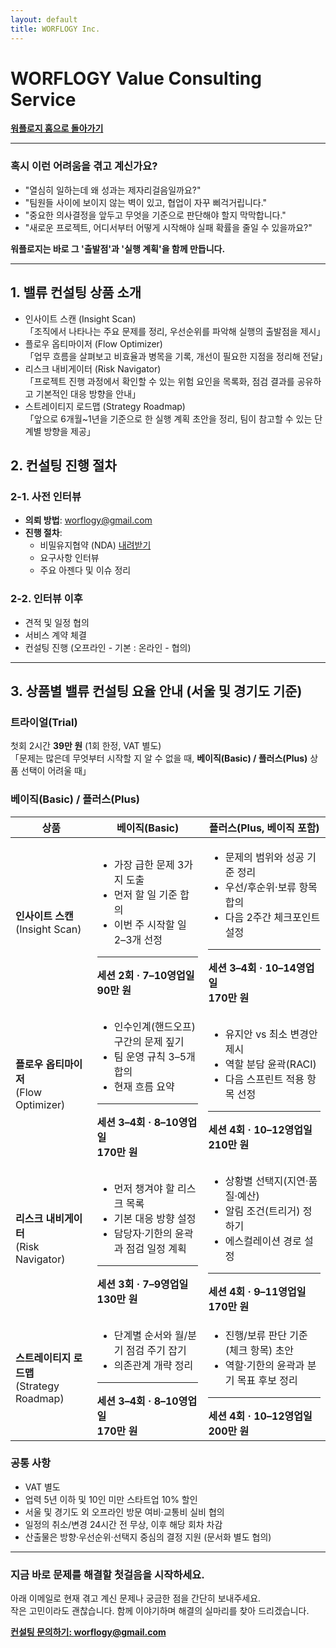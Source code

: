 ```yaml
---
layout: default
title: WORFLOGY Inc.
---
```


# WORFLOGY Value Consulting Service

[**워플로지 홈으로 돌아가기**](https://worflogy.com)

---

### 혹시 이런 어려움을 겪고 계신가요?

- "열심히 일하는데 왜 성과는 제자리걸음일까요?"
- "팀원들 사이에 보이지 않는 벽이 있고, 협업이 자꾸 삐걱거립니다."
- "중요한 의사결정을 앞두고 무엇을 기준으로 판단해야 할지 막막합니다."
- "새로운 프로젝트, 어디서부터 어떻게 시작해야 실패 확률을 줄일 수 있을까요?"

**워플로지는 바로 그 '출발점'과 '실행 계획'을 함께 만듭니다.**

---

## 1. 밸류 컨설팅 상품 소개

- 인사이트 스캔 (Insight Scan)<br>
「조직에서 나타나는 주요 문제를 정리, 우선순위를 파악해 실행의 출발점을 제시」
- 플로우 옵티마이저 (Flow Optimizer)<br>
「업무 흐름을 살펴보고 비효율과 병목을 기록, 개선이 필요한 지점을 정리해 전달」
- 리스크 내비게이터 (Risk Navigator)<br>
「프로젝트 진행 과정에서 확인할 수 있는 위험 요인을 목록화, 점검 결과를 공유하고 기본적인 대응 방향을 안내」
- 스트레이티지 로드맵 (Strategy Roadmap)<br>
「앞으로 6개월~1년을 기준으로 한 실행 계획 초안을 정리, 팀이 참고할 수 있는 단계별 방향을 제공」

## 2. 컨설팅 진행 절차

### 2-1. 사전 인터뷰

- **의뢰 방법**: [worflogy@gmail.com](mailto:worflogy@gmail.com)
- **진행 절차**:
    - 비밀유지협약 (NDA) [내려받기](https://drive.google.com/file/d/1IpbFzdH17zTREo131JuWjV53xkd5bCHs/view?usp=sharing)
    - 요구사항 인터뷰
    - 주요 아젠다 및 이슈 정리

### 2-2. 인터뷰 이후

- 견적 및 일정 협의
- 서비스 계약 체결
- 컨설팅 진행 (오프라인 - 기본 : 온라인 - 협의)

---

## 3. 상품별 밸류 컨설팅 요율 안내 (서울 및 경기도 기준)

### 트라이얼(Trial)

첫회 2시간 **39만 원** (1회 한정, VAT 별도)<br>
「문제는 많은데 무엇부터 시작할 지 알 수 없을 때, **베이직(Basic) / 플러스(Plus)** 상품 선택이 어려울 때」

### 베이직(Basic) / 플러스(Plus)

| 상품 | 베이직(Basic) | 플러스(Plus, 베이직 포함) |
|---|---|---|
| **인사이트 스캔**<br>(Insight Scan) | <ul><li>가장 급한 문제 3가지 도출</li><li>먼저 할 일 기준 합의</li><li>이번 주 시작할 일 2–3개 선정</li></ul><hr><b>세션 2회 · 7–10영업일<br>90만 원</b> | <ul><li>문제의 범위와 성공 기준 정리</li><li>우선/후순위·보류 항목 합의</li><li>다음 2주간 체크포인트 설정</li></ul><hr><b>세션 3–4회 · 10–14영업일<br>170만 원</b> |
| **플로우 옵티마이저**<br>(Flow Optimizer) | <ul><li>인수인계(핸드오프) 구간의 문제 짚기</li><li>팀 운영 규칙 3–5개 합의</li><li>현재 흐름 요약</li></ul><hr><b>세션 3–4회 · 8–10영업일<br>170만 원</b> | <ul><li>유지안 vs 최소 변경안 제시</li><li>역할 분담 윤곽(RACI)</li><li>다음 스프린트 적용 항목 선정</li></ul><hr><b>세션 4회 · 10–12영업일<br>210만 원</b> |
| **리스크 내비게이터**<br>(Risk Navigator) | <ul><li>먼저 챙겨야 할 리스크 목록</li><li>기본 대응 방향 설정</li><li>담당자·기한의 윤곽과 점검 일정 계획</li></ul><hr><b>세션 3회 · 7–9영업일<br>130만 원</b> | <ul><li>상황별 선택지(지연·품질·예산)</li><li>알림 조건(트리거) 정하기</li><li>에스컬레이션 경로 설정</li></ul><hr><b>세션 4회 · 9–11영업일<br>170만 원</b> |
| **스트레이티지 로드맵**<br>(Strategy Roadmap) | <ul><li>단계별 순서와 월/분기 점검 주기 잡기</li><li>의존관계 개략 정리</li></ul><hr><b>세션 3–4회 · 8–10영업일<br>170만 원</b> | <ul><li>진행/보류 판단 기준(체크 항목) 초안</li><li>역할·기한의 윤곽과 분기 목표 후보 정리</li></ul><hr><b>세션 4회 · 10–12영업일<br>200만 원</b> |

### 공통 사항

- VAT 별도
- 업력 5년 이하 및 10인 미만 스타트업 10% 할인
- 서울 및 경기도 외 오프라인 방문 여비·교통비 실비 협의
- 일정의 취소/변경 24시간 전 무상, 이후 해당 회차 차감
- 산출물은 방향·우선순위·선택지 중심의 결정 지원 (문서화 별도 협의)

---

### 지금 바로 문제를 해결할 첫걸음을 시작하세요.

아래 이메일로 현재 겪고 계신 문제나 궁금한 점을 간단히 보내주세요.<br>
작은 고민이라도 괜찮습니다. 함께 이야기하며 해결의 실마리를 찾아 드리겠습니다.

**[컨설팅 문의하기: worflogy@gmail.com](mailto:worflogy@gmail.com)**
